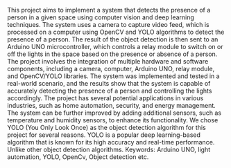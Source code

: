 This project aims to implement a system that detects the presence of a person in a given space using computer vision and deep learning techniques. The system uses a camera to capture video feed, which is processed on a computer using OpenCV and YOLO algorithms to detect the presence of a person. The result of the object detection is then sent to an Arduino UNO microcontroller, which controls a relay module to switch on or off the lights in the space based on the presence or absence of a person. The project involves the integration of multiple hardware and software components, including a camera, computer, Arduino UNO, relay module, and OpenCV/YOLO libraries. The system was implemented and tested in a real-world scenario, and the results show that the system is capable of accurately detecting the presence of a person and controlling the lights accordingly.
The project has several potential applications in various industries, such as home automation, security, and energy management. The system can be further improved by adding additional sensors, such as temperature and humidity sensors, to enhance its functionality. We chose YOLO (You Only Look Once) as the object detection algorithm for this project for several reasons. YOLO is a popular deep learning-based algorithm that is known for its high accuracy and real-time performance. Unlike other object detection algorithms.
Keywords: Arduino UNO, light automation, YOLO, OpenCv, Object detection etc.
